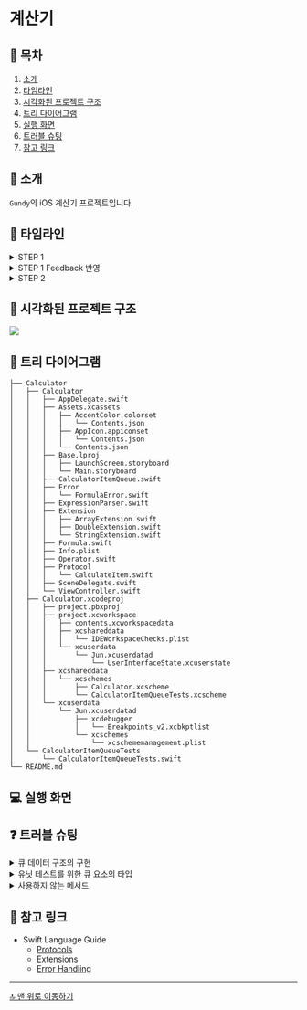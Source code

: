 # 계산기

## 📖 목차
1. [소개](#-소개)
2. [타임라인](#-타임라인)
3. [시각화된 프로젝트 구조](#-시각화된-프로젝트-구조)
4. [트리 다이어그램](#-트리-다이어그램)
5. [실행 화면](#-실행-화면)
6. [트러블 슈팅](#-트러블-슈팅)
7. [참고 링크](#-참고-링크)

## 🌱 소개

`Gundy`의 iOS 계산기 프로젝트입니다.

## 📆 타임라인

<details>
<summary>STEP 1</summary>

220920
- 프로토콜 CalculateItem
    - 빈 프로토콜 `CalculateItem` 추가
- 구조체 CalculatorItemQueue
    - 프로토콜 `CalculateItem`를 준수하는 구조체 `CalculatorItemQueue` 추가
    - 구현하지 않고 이름과 타입만 존재하는 프로퍼티와 메서드 작성
    - `CalculatorItemQueueTest`의 테스트에 따라 각 프로퍼티와 메서드 수정 반복
- 테스트 클래스 CalculatorItemQueueTest
    - 구조체 `CalculatorItemQueue`의 유닛테스트를 위한 클래스 `CalculatorItemQueueTest` 추가
    - `CalculatorItemQueue`의 프로퍼티와 메서드를 검증하는 테스트 메서드 작성
    - 테스트를 통해 수정된 프로퍼티와 메서드에 대해서 추가 테스트 메서드 작성
    
</details>
<details>
<summary>STEP 1 Feedback 반영</summary>

220921
- 구조체 CalculatorItemQueue
    - `CalculatorItemQueue` 구조체 자체가 아닌 `CalculatorItemQueue`가 다루는 요소가 `CalculateItem` 프로토콜을 준수하도록 수정
    - 동작을 수행하지 않고 값을 반환하는 메서드를 연산 프로퍼티로 수정
    - 크래시 등의 위험 요소 배제를 위해 `dequeue` 메서드 내부 코드 수정
- 테스트 클래스 CalculatorItemQueueTest
    - `CalculatorItemQueue` 수정에 따른 코드 수정
    - 테스트 메서드에 `given`, `when`, `then` 주석 추가
- Array
    - extension을 통해 배열의 첫번째 요소를 옵셔널로 반환하는 `popFirst`메서드 추가
</details>
<details>
<summary>STEP 2</summary>

220922
- Double
    - extension을 통해 프로토콜 `CalculateItem` 채택
- 구조체 CalculatorItemQueue
    - 내부 요소를 `CalculateItem` 프로토콜을 준수하는 제네릭 타입으로 수정
- 열거형 Operator
    - 각 연산자를 정의하는 열거형 `Operator` 추가
    - 두 Double 인자를 받아 덧셈, 뺄셈, 나눗셈, 곱셈의 연산을 하는 `add`, `subtract`, `divide`, `multiply` 메서드 추가
    - case에 따라 메서드를 호출해 결과를 반환하는 `calculate` 메서드 추가
- 구조체 Formula
    - 연산대상 큐와 연산자 큐를 프로퍼티로 갖는 구조체 `Formula` 추가
    - `operands` 프로퍼티와 `opreators` 프로퍼티의 내부 요소로 연산한 결과를 반환하는 `result` 메서드 추가
- 열거형 ExpressionParser
    - 문자열이 주어지면 문자열을 쪼개서 `Formula` 타입의 인스턴스를 생성하는 열거형 `ExpressionParser` 추가
    - 문자열을 연산자 기준으로 분해하여 문자열 배열로 반환하는 `componentsByOperators` 메서드 추가
    - `componentsByOperators` 메서드를 호출하여 나온 배열로 `operands`를, 문자열에 있는 연산자를 통해 만든 배열로 `operators`를 전달하여 `Formula` 타입의 인스턴스를 반환하는 `parse` 메서드 추가
- 에러 열거형 FormulaError
    - 계산 과정 및 `Formula` 타입에서 발생할 수 있는 에러를 정의한 에러타입 `FormulaError` 추가
- 테스트 클래스 CalculatorItemQueueTest
    - `CalculatorItemQueue` 수정에 따른 내부 코드 수정
</details>


## 👀 시각화된 프로젝트 구조
![](https://i.imgur.com/QpYUATn.png)

## 🌳 트리 다이어그램
```
├── Calculator
│   ├── Calculator
│   │   ├── AppDelegate.swift
│   │   ├── Assets.xcassets
│   │   │   ├── AccentColor.colorset
│   │   │   │   └── Contents.json
│   │   │   ├── AppIcon.appiconset
│   │   │   │   └── Contents.json
│   │   │   └── Contents.json
│   │   ├── Base.lproj
│   │   │   ├── LaunchScreen.storyboard
│   │   │   └── Main.storyboard
│   │   ├── CalculatorItemQueue.swift
│   │   ├── Error
│   │   │   └── FormulaError.swift
│   │   ├── ExpressionParser.swift
│   │   ├── Extension
│   │   │   ├── ArrayExtension.swift
│   │   │   ├── DoubleExtension.swift
│   │   │   └── StringExtension.swift
│   │   ├── Formula.swift
│   │   ├── Info.plist
│   │   ├── Operator.swift
│   │   ├── Protocol
│   │   │   └── CalculateItem.swift
│   │   ├── SceneDelegate.swift
│   │   └── ViewController.swift
│   ├── Calculator.xcodeproj
│   │   ├── project.pbxproj
│   │   ├── project.xcworkspace
│   │   │   ├── contents.xcworkspacedata
│   │   │   ├── xcshareddata
│   │   │   │   └── IDEWorkspaceChecks.plist
│   │   │   └── xcuserdata
│   │   │       └── Jun.xcuserdatad
│   │   │           └── UserInterfaceState.xcuserstate
│   │   ├── xcshareddata
│   │   │   └── xcschemes
│   │   │       ├── Calculator.xcscheme
│   │   │       └── CalculatorItemQueueTests.xcscheme
│   │   └── xcuserdata
│   │       └── Jun.xcuserdatad
│   │           ├── xcdebugger
│   │           │   └── Breakpoints_v2.xcbkptlist
│   │           └── xcschemes
│   │               └── xcschememanagement.plist
│   └── CalculatorItemQueueTests
│       └── CalculatorItemQueueTests.swift
└── README.md

```

## 💻 실행 화면



## ❓ 트러블 슈팅

<details>
<summary>큐 데이터 구조의 구현</summary>

Swift에는 Collection 타입이 있어서 지금껏 사용해본 적 없는 데이터 구조를 구현하는 것이 쉽지않았습니다. `isEmpty`등을 메서드로 만들지 연산 프로퍼티로 만들지 결정하기는 쉽지 않았습니다. 메서드로 만들어도, 연산 프로퍼티로 만들어도 기능상의 문제는 없었을 것이기 때문입니다. 하지만 Swift에 이미 구현되어있는 Collection 타입들을 보면 `isEmpty`등은 메서드가 아닌 연산 프로퍼티로 구현되어있었습니다. 이를 통해 '동작을 하지않고 값을 반환하는 경우'를 모두 연산 프로퍼티로 작성하는 기준을 세워서 그 구분을 명확히 하였습니다.
</details>
<details>
<summary>유닛 테스트를 위한 큐 요소의 타입</summary>

'프로토콜을 준수하는 타입'이 요소인 큐를 테스트하는 데에는 여러 방법이 있을 것입니다. 하지만 해당 프로토콜이 '빈 프로토콜'이어야한다면 여러 고민이 생깁니다. 값의 비교를 통해 테스트를 진행하는 방식이 더욱 명확하기 때문에 결국 제네릭타입에서 특정 타입을 고르도록 해야했습니다. 이를 String 타입을 선택했는데, 계산기라는 도구에서 입력할 수 있는 값은 비단 숫자만이 아니기 때문입니다. 숫자는 물론 연산기호도 포함할 수 있는 문자열이 더 다양한 상황을 검증할 수 있으리라고 생각해 String을 통해 유닛테스트를 거쳐 구조체 `CalculatorItemQueue`을 작성하였습니다.
</details>
<details>
<summary>사용하지 않는 메서드</summary>

UML상에 있는 모든 요소는 그대로 구현되어야 하기때문에 extension을 통해 String에 `split(with target: Character)` 메서드를 추가하였습니다. 하지만 이 메서드를 호출해야할법한 부분은 UML 상에서 나와있지는 않았지만 열거형 `ExpressionParser`의 `componentsByOperators` 메서드였습니다. 하지만 오히려 `split` 메서드를 호출하면 더욱 과정이 복잡해지기때문에 다른 로직을 사용하기로 하였습니다. `split` 메서드 자체를 수정할 수도 있었지만 매개변수의 타입을 변경하는 것은 UML과는 달라지게 되므로 수정하지 않았습니다. 결국 `split` 메서드는 사용하지 않는 메서드로 남게되었습니다.
</details>
        
## 🔗 참고 링크

- Swift Language Guide
    - [Protocols](https://docs.swift.org/swift-book/LanguageGuide/Protocols.html)
    - [Extensions](https://docs.swift.org/swift-book/LanguageGuide/Extensions.html)
    - [Error Handling](https://docs.swift.org/swift-book/LanguageGuide/ErrorHandling.html)


---

[🔝 맨 위로 이동하기](#계산기)
